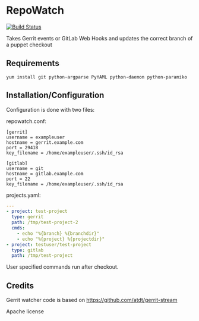 # RepoWatch

[![Build Status](https://travis-ci.org/kincl/repowatch.svg?branch=master)](https://travis-ci.org/kincl/repowatch)

Takes Gerrit events or GitLab Web Hooks and updates the correct branch of a puppet checkout

## Requirements

`yum install git python-argparse PyYAML python-daemon python-paramiko`

## Installation/Configuration
Configuration is done with two files:

repowatch.conf:
```dosini
[gerrit]
username = exampleuser
hostname = gerrit.example.com
port = 29418
key_filename = /home/exampleuser/.ssh/id_rsa

[gitlab]
username = git
hostname = gitlab.example.com
port = 22
key_filename = /home/exampleuser/.ssh/id_rsa
```

projects.yaml:
```yaml
---
- project: test-project
  type: gerrit
  path: /tmp/test-project-2
  cmds:
    - echo "%{branch} %{branchdir}"
    - echo "%{project} %{projectdir}"
- project: testuser/test-project
  type: gitlab
  path: /tmp/test-project
```

User specified commands run after checkout.

## Credits
Gerrit watcher code is based on https://github.com/atdt/gerrit-stream

Apache license
